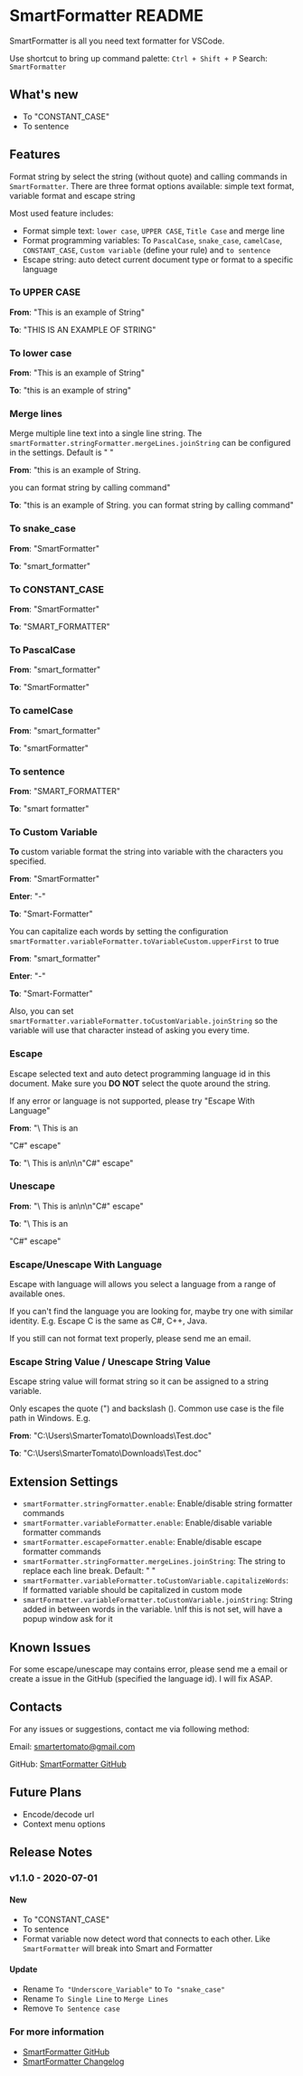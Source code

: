 # SmartFormatter README

SmartFormatter is all you need text formatter for VSCode.

Use shortcut to bring up command palette: `Ctrl + Shift + P`
Search: `SmartFormatter`

## What's new

- To "CONSTANT_CASE"
- To sentence

## Features

Format string by select the string (without quote) and calling commands in `SmartFormatter`. There are three format options available: simple text format, variable format and escape string

Most used feature includes:

- Format simple text: `lower case`, `UPPER CASE`, `Title Case` and merge line
- Format programming variables: To `PascalCase`, `snake_case`, `camelCase`, `CONSTANT_CASE`, `Custom variable` (define your rule) and `to sentence`
- Escape string: auto detect current document type or format to a specific language

### To UPPER CASE

**From**: "This is an example of String"

**To**: "THIS IS AN EXAMPLE OF STRING"

### To lower case

**From**: "This is an example of String"

**To**: "this is an example of string"

### Merge lines

Merge multiple line text into a single line string. The `smartFormatter.stringFormatter.mergeLines.joinString` can be configured in the settings. Default is " "

**From**: "this is an example of String.

you can format string by calling command"

**To**: "this is an example of String. you can format string by calling command"

### To snake_case

**From**: "SmartFormatter"

**To**: "smart_formatter"

### To CONSTANT_CASE

**From**: "SmartFormatter"

**To**: "SMART_FORMATTER"

### To PascalCase

**From**: "smart_formatter"

**To**: "SmartFormatter"

### To camelCase

**From**: "smart_formatter"

**To**: "smartFormatter"

### To sentence

**From**: "SMART_FORMATTER"

**To**: "smart formatter"

### To Custom Variable

**To** custom variable format the string into variable with the characters you specified.

**From**: "SmartFormatter"

**Enter**: "-"

**To**: "Smart-Formatter"

You can capitalize each words by setting the configuration `smartFormatter.variableFormatter.toVariableCustom.upperFirst` to true

**From**: "smart_formatter"

**Enter**: "-"

**To**: "Smart-Formatter"

Also, you can set `smartFormatter.variableFormatter.toCustomVariable.joinString` so the variable will use that character instead of asking you every time.

### Escape

Escape selected text and auto detect programming language id in this document. Make sure you **DO NOT** select the quote around the string.

If any error or language is not supported, please try "Escape With Language"

**From**: "\ This is an

"C#" escape"

**To**: "\\ This is an\n\n\"C#\" escape"

### Unescape

**From**: "\\ This is an\n\n\"C#\" escape"

**To**: "\ This is an

"C#" escape"

### Escape/Unescape With Language

Escape with language will allows you select a language from a range of available ones.

If you can't find the language you are looking for, maybe try one with similar identity. E.g. Escape C is the same as C#, C++, Java.

If you still can not format text properly, please send me an email.

### Escape String Value / Unescape String Value

Escape string value will format string so it can be assigned to a string variable.

Only escapes the quote (") and backslash (\). Common use case is the file path in Windows. E.g.

**From**: "C:\Users\SmarterTomato\Downloads\Test.doc"

**To**: "C:\\Users\\SmarterTomato\\Downloads\\Test.doc"

## Extension Settings

- `smartFormatter.stringFormatter.enable`: Enable/disable string formatter commands
- `smartFormatter.variableFormatter.enable`: Enable/disable variable formatter commands
- `smartFormatter.escapeFormatter.enable`: Enable/disable escape formatter commands
- `smartFormatter.stringFormatter.mergeLines.joinString`: The string to replace each line break. Default: " "
- `smartFormatter.variableFormatter.toCustomVariable.capitalizeWords`: If formatted variable should be capitalized in custom mode
- `smartFormatter.variableFormatter.toCustomVariable.joinString`: String added in between words in the variable. \nIf this is not set, will have a popup window ask for it

## Known Issues

For some escape/unescape may contains error, please send me a email or create a issue in the GitHub (specified the language id). I will fix ASAP.

## Contacts

For any issues or suggestions, contact me via following method:

Email: smartertomato@gmail.com

GitHub: [SmartFormatter GitHub](https://github.com/SmarterTomato/SmartFormatter/)

## Future Plans

- Encode/decode url
- Context menu options

## Release Notes

### v1.1.0 - 2020-07-01

#### New

- To "CONSTANT_CASE"
- To sentence
- Format variable now detect word that connects to each other. Like `SmartFormatter` will break into Smart and Formatter

#### Update

- Rename `To "Underscore_Variable"` to `To "snake_case"`
- Rename `To Single Line` to `Merge Lines`
- Remove `To Sentence case`

### For more information

- [SmartFormatter GitHub](https://github.com/SmarterTomato/SmartFormatter/)
- [SmartFormatter Changelog](https://github.com/SmarterTomato/SmartFormatter/blob/master/CHANGELOG.md)
